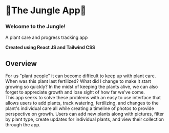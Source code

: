 <H1>🌿The Jungle App🌿</H1>
<h3>Welcome to the Jungle!</h3>

A plant care and progress tracking app

**Created using React JS and Tailwind CSS**

<H2>Overview</H2>
For us "plant people" it can become difficult to keep up with plant care. When was this plant last fertilized? What did I change to make it start growing so quickly? In the midst of keeping the plants alive, we can also forget to appreciate growth and lose sight of how far we've come. 
<br>
This app seeks to solve these problems with an easy to use interface that allows users to add plants, track watering, fertilizing, and changes to the plant's individual care all while creating a timeline of photos to provide perspective on growth. Users can add new plants along with pictures, filter by plant type, create updates for individual plants, and view their collection through the app. 
